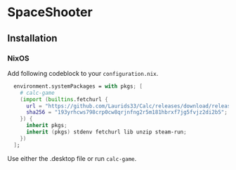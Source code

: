 # SpaceShooter
## Installation
### NixOS
Add following codeblock to your `configuration.nix`.
```nix
  environment.systemPackages = with pkgs; [
    # calc-game
    (import (builtins.fetchurl {
      url = "https://github.com/Laurids33/Calc/releases/download/release_v1.00.01/package.nix";
      sha256 = "193yrhcws798crp0cw8qrjnfng2r5m181hbrxf7jg5fvjz2di2b5";
    }) {
      inherit pkgs;
      inherit (pkgs) stdenv fetchurl lib unzip steam-run;
    })
  ];
```
Use either the .desktop file or run `calc-game`.
